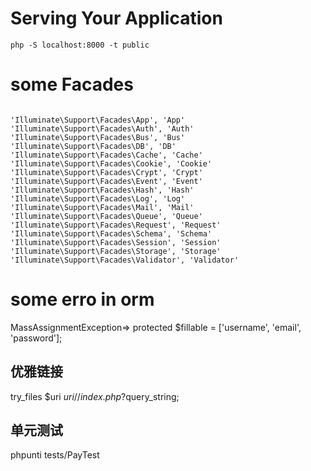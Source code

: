 # Serving Your Application
`php -S localhost:8000 -t public`

# some Facades

```
 
'Illuminate\Support\Facades\App', 'App'
'Illuminate\Support\Facades\Auth', 'Auth'
'Illuminate\Support\Facades\Bus', 'Bus'
'Illuminate\Support\Facades\DB', 'DB'
'Illuminate\Support\Facades\Cache', 'Cache'
'Illuminate\Support\Facades\Cookie', 'Cookie'
'Illuminate\Support\Facades\Crypt', 'Crypt'
'Illuminate\Support\Facades\Event', 'Event'
'Illuminate\Support\Facades\Hash', 'Hash'
'Illuminate\Support\Facades\Log', 'Log'
'Illuminate\Support\Facades\Mail', 'Mail'
'Illuminate\Support\Facades\Queue', 'Queue'
'Illuminate\Support\Facades\Request', 'Request'
'Illuminate\Support\Facades\Schema', 'Schema'
'Illuminate\Support\Facades\Session', 'Session'
'Illuminate\Support\Facades\Storage', 'Storage'
'Illuminate\Support\Facades\Validator', 'Validator' 

```

# some erro in orm
MassAssignmentException=>
protected $fillable = ['username', 'email', 'password'];

## 优雅链接
try_files $uri $uri/ /index.php?$query_string;

## 单元测试
phpunti tests/PayTest